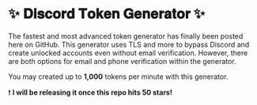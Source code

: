 # ✨ 𝐃𝐢𝐬𝐜𝐨𝐫𝐝 𝐓𝐨𝐤𝐞𝐧 𝐆𝐞𝐧𝐞𝐫𝐚𝐭𝐨𝐫 ✨

The fastest and most advanced token generator has finally been posted here on GitHub. This generator uses TLS and more to bypass Discord and create unlocked accounts even without email verification. However, there are both options for email and phone verification within the generator. 

You may created up to **1,000** tokens per minute with this generator.

❗️ **I will be releasing it once this repo hits 50 stars!**
